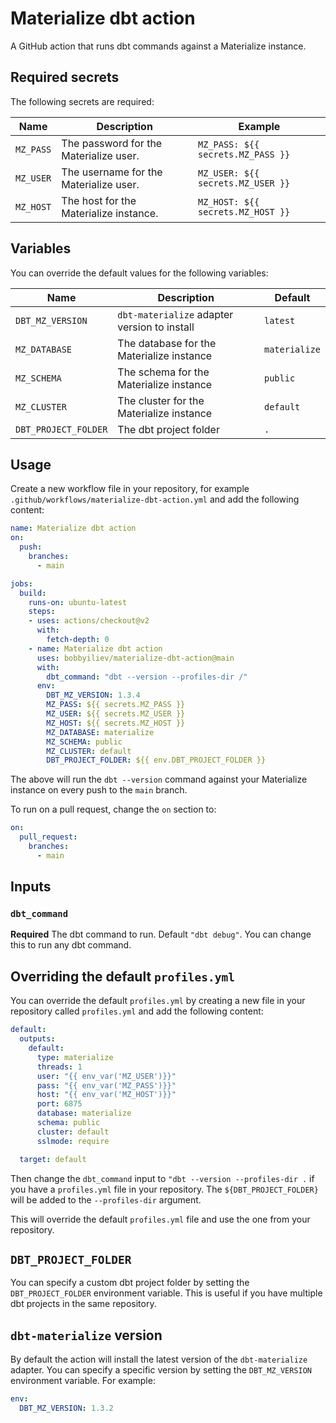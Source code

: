 # Materialize dbt action

A GitHub action that runs dbt commands against a Materialize instance.

## Required secrets

The following secrets are required:

| Name | Description | Example |
| ---- | ----------- | ------- |
| `MZ_PASS` | The password for the Materialize user. | `MZ_PASS: ${{ secrets.MZ_PASS }}` |
| `MZ_USER` | The username for the Materialize user. | `MZ_USER: ${{ secrets.MZ_USER }}` |
| `MZ_HOST` | The host for the Materialize instance. | `MZ_HOST: ${{ secrets.MZ_HOST }}` |

## Variables

You can override the default values for the following variables:


| Name                 | Description                                  | Default       |
| -------------------- | -------------------------------------------- | ------------- |
| `DBT_MZ_VERSION`     | `dbt-materialize` adapter version to install | `latest`      |
| `MZ_DATABASE`        | The database for the Materialize instance    | `materialize` |
| `MZ_SCHEMA`          | The schema for the Materialize instance      | `public`      |
| `MZ_CLUSTER`         | The cluster for the Materialize instance     | `default`     |
| `DBT_PROJECT_FOLDER` | The dbt project folder                       | `.`           |

## Usage

Create a new workflow file in your repository, for example `.github/workflows/materialize-dbt-action.yml` and add the following content:

```yaml
name: Materialize dbt action
on:
  push:
    branches:
      - main

jobs:
  build:
    runs-on: ubuntu-latest
    steps:
    - uses: actions/checkout@v2
      with:
        fetch-depth: 0
    - name: Materialize dbt action
      uses: bobbyiliev/materialize-dbt-action@main
      with:
        dbt_command: "dbt --version --profiles-dir /"
      env:
        DBT_MZ_VERSION: 1.3.4
        MZ_PASS: ${{ secrets.MZ_PASS }}
        MZ_USER: ${{ secrets.MZ_USER }}
        MZ_HOST: ${{ secrets.MZ_HOST }}
        MZ_DATABASE: materialize
        MZ_SCHEMA: public
        MZ_CLUSTER: default
        DBT_PROJECT_FOLDER: ${{ env.DBT_PROJECT_FOLDER }}
```

The above will run the `dbt --version` command against your Materialize instance on every push to the `main` branch.

To run on a pull request, change the `on` section to:

```yaml
on:
  pull_request:
    branches:
      - main
```

## Inputs

### `dbt_command`

**Required** The dbt command to run. Default `"dbt debug"`. You can change this to run any dbt command.

## Overriding the default `profiles.yml`

You can override the default `profiles.yml` by creating a new file in your repository called `profiles.yml` and add the following content:

```yaml
default:
  outputs:
    default:
      type: materialize
      threads: 1
      user: "{{ env_var('MZ_USER')}}"
      pass: "{{ env_var('MZ_PASS')}}"
      host: "{{ env_var('MZ_HOST')}}"
      port: 6875
      database: materialize
      schema: public
      cluster: default
      sslmode: require

  target: default
```

Then change the `dbt_command` input to `"dbt --version --profiles-dir .` if you have a `profiles.yml` file in your repository. The `${DBT_PROJECT_FOLDER}` will be added to the `--profiles-dir` argument.

This will override the default `profiles.yml` file and use the one from your repository.

## `DBT_PROJECT_FOLDER`

You can specify a custom dbt project folder by setting the `DBT_PROJECT_FOLDER` environment variable. This is useful if you have multiple dbt projects in the same repository.


## `dbt-materialize` version

By default the action will install the latest version of the `dbt-materialize` adapter.
You can specify a specific version by setting the `DBT_MZ_VERSION` environment variable. For example:

```yaml
env:
  DBT_MZ_VERSION: 1.3.2
```
